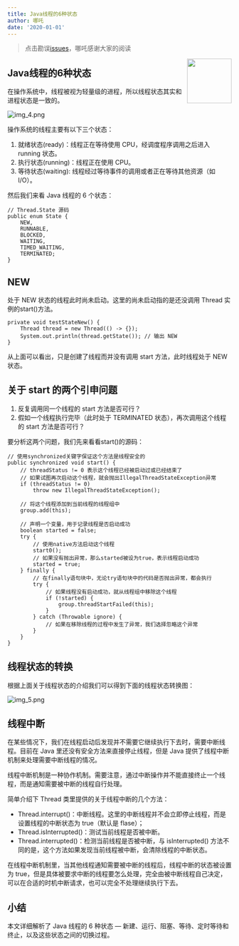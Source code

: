 ```yaml
---
title: Java线程的6种状态
author: 哪吒
date: '2020-01-01'
---
```


> 点击勘误[issues](https://github.com/webVueBlog/JavaPlusDoc/issues)，哪吒感谢大家的阅读

<img align="right" width="100" src="https://cdn.jsdelivr.net/gh/YunYouJun/yun/images/yun-alpha-compressed.png">

## Java线程的6种状态

在操作系统中，线程被视为轻量级的进程，所以线程状态其实和进程状态是一致的。

![img_4.png](./img_4.png)

操作系统的线程主要有以下三个状态：

1. 就绪状态(ready)：线程正在等待使用 CPU，经调度程序调用之后进入 running 状态。
2. 执行状态(running)：线程正在使用 CPU。
3. 等待状态(waiting): 线程经过等待事件的调用或者正在等待其他资源（如 I/O）。

然后我们来看 Java 线程的 6 个状态：

```
// Thread.State 源码
public enum State {
    NEW,
    RUNNABLE,
    BLOCKED,
    WAITING,
    TIMED_WAITING,
    TERMINATED;
}
```

## NEW

处于 NEW 状态的线程此时尚未启动。这里的尚未启动指的是还没调用 Thread 实例的start()方法。

```
private void testStateNew() {
    Thread thread = new Thread(() -> {});
    System.out.println(thread.getState()); // 输出 NEW
}
```

从上面可以看出，只是创建了线程而并没有调用 start 方法，此时线程处于 NEW 状态。

## 关于 start 的两个引申问题

1. 反复调用同一个线程的 start 方法是否可行？
2. 假如一个线程执行完毕（此时处于 TERMINATED 状态），再次调用这个线程的 start 方法是否可行？

要分析这两个问题，我们先来看看start()的源码：

```
// 使用synchronized关键字保证这个方法是线程安全的
public synchronized void start() {
    // threadStatus != 0 表示这个线程已经被启动过或已经结束了
    // 如果试图再次启动这个线程，就会抛出IllegalThreadStateException异常
    if (threadStatus != 0)
        throw new IllegalThreadStateException();

    // 将这个线程添加到当前线程的线程组中
    group.add(this);

    // 声明一个变量，用于记录线程是否启动成功
    boolean started = false;
    try {
        // 使用native方法启动这个线程
        start0();
        // 如果没有抛出异常，那么started被设为true，表示线程启动成功
        started = true;
    } finally {
        // 在finally语句块中，无论try语句块中的代码是否抛出异常，都会执行
        try {
            // 如果线程没有启动成功，就从线程组中移除这个线程
            if (!started) {
                group.threadStartFailed(this);
            }
        } catch (Throwable ignore) {
            // 如果在移除线程的过程中发生了异常，我们选择忽略这个异常
        }
    }
}
```

## 线程状态的转换

根据上面关于线程状态的介绍我们可以得到下面的线程状态转换图：

![img_5.png](./img_5.png)

## 线程中断

在某些情况下，我们在线程启动后发现并不需要它继续执行下去时，需要中断线程。目前在 Java 里还没有安全方法来直接停止线程，但是 Java 提供了线程中断机制来处理需要中断线程的情况。

线程中断机制是一种协作机制。需要注意，通过中断操作并不能直接终止一个线程，而是通知需要被中断的线程自行处理。

简单介绍下 Thread 类里提供的关于线程中断的几个方法：

* Thread.interrupt()：中断线程。这里的中断线程并不会立即停止线程，而是设置线程的中断状态为 true（默认是 flase）；
* Thread.isInterrupted()：测试当前线程是否被中断。
* Thread.interrupted()：检测当前线程是否被中断，与 isInterrupted() 方法不同的是，这个方法如果发现当前线程被中断，会清除线程的中断状态。

在线程中断机制里，当其他线程通知需要被中断的线程后，线程中断的状态被设置为 true，但是具体被要求中断的线程要怎么处理，完全由被中断线程自己决定，可以在合适的时机中断请求，也可以完全不处理继续执行下去。

## 小结

本文详细解析了 Java 线程的 6 种状态 — 新建、运行、阻塞、等待、定时等待和终止，以及这些状态之间的切换过程。



